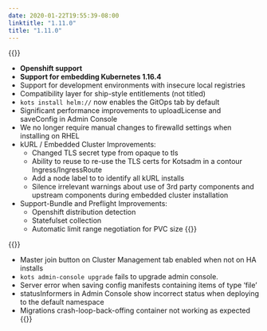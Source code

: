 ```yaml
---
date: 2020-01-22T19:55:39-08:00
linktitle: "1.11.0"
title: "1.11.0"
---
```


{{<features>}}
* **Openshift support**
* **Support for embedding Kubernetes 1.16.4**
* Support for development environments with insecure local registries
* Compatibility layer for ship-style entitlements (not titled)
* `kots install helm://` now enables the GitOps tab by default
* Significant performance improvements to uploadLicense and saveConfig in Admin Console
* We no longer require manual changes to firewalld settings when installing on RHEL
* kURL / Embedded Cluster Improvements: 
  * Changed TLS secret type from opaque to tls
  * Ability to reuse to re-use the TLS certs for Kotsadm in a contour Ingress/IngressRoute
  * Add a node label to to identify all kURL installs
  * Silence irrelevant warnings about use of 3rd party components and upstream components during embedded cluster installation
* Support-Bundle and Preflight Improvements:
  * Openshift distribution detection
  * Statefulset collection
  * Automatic limit range negotiation for PVC size
{{</features>}}

{{<fixes>}}
* Master join button on Cluster Management tab enabled when not on HA installs
* `kots admin-console upgrade` fails to upgrade admin console. 
* Server error when saving config manifests containing items of type ‘file’ 
* statusInformers in Admin Console show incorrect status when deploying to the default namespace
* Migrations crash-loop-back-offing container not working as expected
{{</fixes>}}

